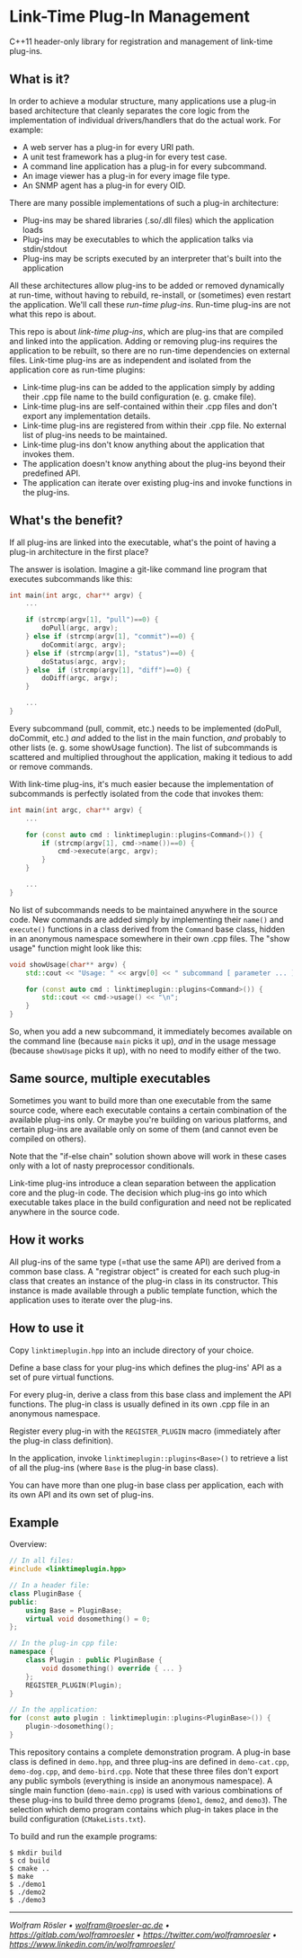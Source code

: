 # Link-Time Plug-In Management

C++11 header-only library for registration and management of link-time plug-ins.

## What is it?

In order to achieve a modular structure, many applications use a plug-in based architecture that cleanly separates the core logic from the implementation of individual drivers/handlers that do the actual work. For example:

* A web server has a plug-in for every URI path.
* A unit test framework has a plug-in for every test case.
* A command line application has a plug-in for every subcommand.
* An image viewer has a plug-in for every image file type.
* An SNMP agent has a plug-in for every OID.

There are many possible implementations of such a plug-in architecture:

* Plug-ins may be shared libraries (.so/.dll files) which the application loads
* Plug-ins may be executables to which the application talks via stdin/stdout
* Plug-ins may be scripts executed by an interpreter that's built into the application

All these architectures allow plug-ins to be added or removed dynamically at run-time, without having to rebuild, re-install, or (sometimes) even restart the application. We'll call these *run-time plug-ins*. Run-time plug-ins are not what this repo is about.

This repo is about *link-time plug-ins*, which are plug-ins that are compiled and linked into the application. Adding or removing plug-ins requires the application to be rebuilt, so there are no run-time dependencies on external files. Link-time plug-ins are as independent and isolated from the application core as run-time plugins:

* Link-time plug-ins can be added to the application simply by adding their .cpp file name to the build configuration (e. g. cmake file).
* Link-time plug-ins are self-contained within their .cpp files and don't export any implementation details.
* Link-time plug-ins are registered from within their .cpp file. No external list of plug-ins needs to be maintained.
* Link-time plug-ins don't know anything about the application that invokes them.
* The application doesn't know anything about the plug-ins beyond their predefined API.
* The application can iterate over existing plug-ins and invoke functions in the plug-ins.

## What's the benefit?

If all plug-ins are linked into the executable, what's the point of having a plug-in architecture in the first place?

The answer is isolation. Imagine a git-like command line program that executes subcommands like this:

```cpp
int main(int argc, char** argv) {
    ...

    if (strcmp(argv[1], "pull")==0) {
        doPull(argc, argv);
    } else if (strcmp(argv[1], "commit")==0) {
        doCommit(argc, argv);
    } else if (strcmp(argv[1], "status")==0) {
        doStatus(argc, argv);
    } else  if (strcmp(argv[1], "diff")==0) {
        doDiff(argc, argv);
    }

    ...
}
```

Every subcommand (pull, commit, etc.) needs to be implemented (doPull, doCommit, etc.) *and* added to the list in the main function, *and* probably to other lists (e. g. some showUsage function). The list of subcommands is scattered and multiplied throughout the application, making it tedious to add or remove commands.

With link-time plug-ins, it's much easier because the implementation of subcommands is perfectly isolated from the code that invokes them:

```cpp
int main(int argc, char** argv) {
    ...

    for (const auto cmd : linktimeplugin::plugins<Command>()) {
        if (strcmp(argv[1], cmd->name())==0) {
            cmd->execute(argc, argv);
        }
    }

    ...
}
```

No list of subcommands needs to be maintained anywhere in the source code. New commands are added simply by implementing their `name()` and `execute()` functions in a class derived from the `Command` base class, hidden in an anonymous namespace somewhere in their own .cpp files. The "show usage" function might look like this:

```cpp
void showUsage(char** argv) {
    std::cout << "Usage: " << argv[0] << " subcommand [ parameter ... ]\n";

    for (const auto cmd : linktimeplugin::plugins<Command>()) {
        std::cout << cmd->usage() << "\n";
    }
}
```

So, when you add a new subcommand, it immediately becomes available on the command line (because `main` picks it up), *and* in the usage message (because `showUsage` picks it up), with no need to modify either of the two.

## Same source, multiple executables

Sometimes you want to build more than one executable from the same source code, where each executable contains a certain combination of the available plug-ins only. Or maybe you're building on various platforms, and certain plug-ins are available only on some of them (and cannot even be compiled on others).

Note that the "if-else chain" solution shown above will work in these cases only with a lot of nasty preprocessor conditionals.

Link-time plug-ins introduce a clean separation between the application core and the plug-in code. The decision which plug-ins go into which executable takes place in the build configuration and need not be replicated anywhere in the source code.

## How it works

All plug-ins of the same type (=that use the same API) are derived from a common base class. A "registrar object" is created for each such plug-in class that creates an instance of the plug-in class in its constructor. This instance is made available through a public template function, which the application uses to iterate over the plug-ins.

## How to use it

Copy `linktimeplugin.hpp` into an include directory of your choice.

Define a base class for your plug-ins which defines the plug-ins' API as a set of pure virtual functions.

For every plug-in, derive a class from this base class and implement the API functions. The plug-in class is usually defined in its own .cpp file in an anonymous namespace.

Register every plug-in with the `REGISTER_PLUGIN` macro (immediately after the plug-in class definition).

In the application, invoke `linktimeplugin::plugins<Base>()` to retrieve a list of all the plug-ins (where `Base` is the plug-in base class).

You can have more than one plug-in base class per application, each with its own API and its own set of plug-ins.

## Example

Overview:

```cpp
// In all files:
#include <linktimeplugin.hpp>

// In a header file:
class PluginBase {
public:
    using Base = PluginBase;
    virtual void dosomething() = 0;
};

// In the plug-in cpp file:
namespace {
    class Plugin : public PluginBase {
        void dosomething() override { ... }
    };
    REGISTER_PLUGIN(Plugin);
}

// In the application:
for (const auto plugin : linktimeplugin::plugins<PluginBase>()) {
    plugin->dosomething();
}

```

This repository contains a complete demonstration program. A plug-in base class is defined in `demo.hpp`, and three plug-ins are defined in `demo-cat.cpp`, `demo-dog.cpp`, and `demo-bird.cpp`. Note that these three files don't export any public symbols (everything is inside an anonymous namespace). A single main function (`demo-main.cpp`) is used with various combinations of these plug-ins to build three demo programs (`demo1`, `demo2`, and `demo3`). The selection which demo program contains which plug-in takes place in the build configuration (`CMakeLists.txt`).

To build and run the example programs:

```
$ mkdir build
$ cd build
$ cmake ..
$ make
$ ./demo1
$ ./demo2
$ ./demo3
```

---
*Wolfram Rösler • wolfram@roesler-ac.de • https://gitlab.com/wolframroesler • https://twitter.com/wolframroesler • https://www.linkedin.com/in/wolframroesler/*
